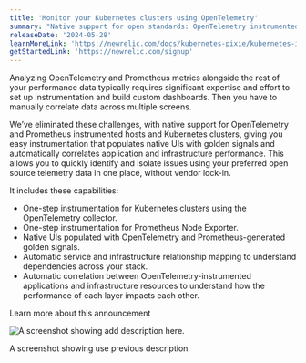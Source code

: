 ```yaml
---
title: 'Monitor your Kubernetes clusters using OpenTelemetry'
summary: "Native support for open standards: OpenTelemetry instrumented Kubernetes and Prometheus instrumented hosts"
releaseDate: '2024-05-28'
learnMoreLink: 'https://newrelic.com/docs/kubernetes-pixie/kubernetes-integration/installation/k8s-otel/'
getStartedLink: 'https://newrelic.com/signup'
---
```


Analyzing OpenTelemetry and Prometheus metrics alongside the rest of your performance data typically requires significant expertise and effort to set up instrumentation and build custom dashboards. Then you have to manually correlate data across multiple screens.

We’ve eliminated these challenges, with native support for OpenTelemetry and Prometheus instrumented hosts and Kubernetes clusters, giving you easy instrumentation that populates native UIs with golden signals and automatically correlates application and infrastructure performance. This allows you to quickly identify and isolate issues using your preferred open source telemetry data in one place, without vendor lock-in.

It includes these capabilities:

* One-step instrumentation for Kubernetes clusters using the OpenTelemetry collector.
* One-step instrumentation for Prometheus Node Exporter.
* Native UIs populated with OpenTelemetry and Prometheus-generated golden signals.
* Automatic service and infrastructure relationship mapping to understand dependencies across your stack.
* Automatic correlation between OpenTelemetry-instrumented applications and infrastructure resources to understand how the performance of each layer impacts each other.

Learn more about this announcement 

![A screenshot showing add description here.](./images/filename.png "A screenshot showing use previous description.")

<figcaption>A screenshot showing use previous description.</figcaption>